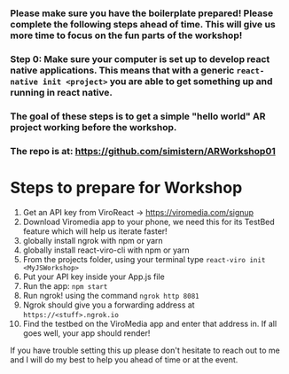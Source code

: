 ### Please make sure you have the boilerplate prepared! Please complete the following steps ahead of time. This will give us more time to focus on the fun parts of the workshop! 

### Step 0: Make sure your computer is set up to develop react native applications. This means that with a generic `react-native init <project>` you are able to get something up and running in react native. 

### The goal of these steps is to get a simple "hello world" AR project working before the workshop. 

### The repo is at: https://github.com/simistern/ARWorkshop01

# Steps to prepare for Workshop 

1. Get an API key from ViroReact -> https://viromedia.com/signup
2. Download Viromedia app to your phone, we need this for its TestBed feature which will help us iterate faster!  
3. globally install ngrok with npm or yarn  
4. globally install react-viro-cli with npm or yarn 
5. From the projects folder, using your terminal type `react-viro init <MyJSWorkshop>`
6. Put your API key inside your App.js file
7. Run the app:  `npm start`
8. Run ngrok! using the command  `ngrok http 8081`
9. Ngrok should give you a forwarding address at `https://<stuff>.ngrok.io`
10. Find the testbed on the ViroMedia app and enter that address in. If all goes well, your app should render! 


If you have trouble setting this up please don't hesitate to reach out to me and I will do my best to help you ahead of time or at the event.

